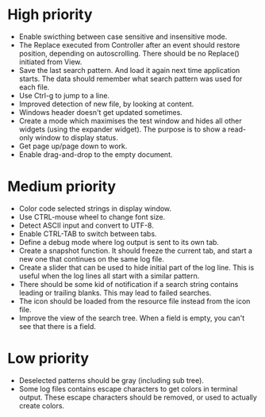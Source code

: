High priority
=============
* Enable swicthing between case sensitive and insensitive mode.
* The Replace executed from Controller after an event should restore position, depending on autoscrolling.
There should be no Replace() initiated from View.
* Save the last search pattern. And load it again next time application starts.
The data should remember what search pattern was used for each file.
* Use Ctrl-g to jump to a line.
* Improved detection of new file, by looking at content.
* Windows header doesn't get updated sometimes.
* Create a mode which maximises the test window and hides all other widgets (using the expander widget).
The purpose is to show a read-only window to display status.
* Get page up/page down to work.
* Enable drag-and-drop to the empty document.

Medium priority
===============
* Color code selected strings in display window.
* Use CTRL-mouse wheel to change font size.
* Detect ASCII input and convert to UTF-8.
* Enable CTRL-TAB to switch between tabs.
* Define a debug mode where log output is sent to its own tab.
* Create a snapshot function. It should freeze the current tab, and start a new one that continues on the same log file.
* Create a slider that can be used to hide initial part of the log line.
This is useful when the log lines all start with a similar pattern.
* There should be some kid of notification if a search string contains leading or trailing blanks.
This may lead to failed searches.
* The icon should be loaded from the resource file instead from the icon file.
* Improve the view of the search tree.
When a field is empty, you can't see that there is a field.

Low priority
============
* Deselected patterns should be gray (including sub tree).
* Some log files contains escape characters to get colors in terminal output. These escape characters should be removed, or used to actually create colors.
